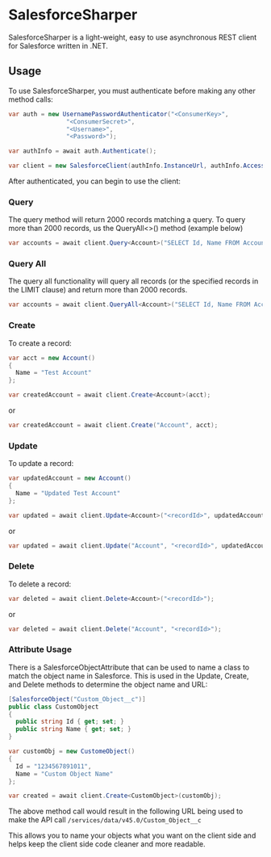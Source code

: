 # SalesforceSharper

SalesforceSharper is a light-weight, easy to use asynchronous REST client for Salesforce written in .NET.

## Usage

To use SalesforceSharper, you must authenticate before making any other method calls:

```csharp
var auth = new UsernamePasswordAuthenticator("<ConsumerKey>",
                "<ConsumerSecret>",
                "<Username>",
                "<Password>");

var authInfo = await auth.Authenticate();

var client = new SalesforceClient(authInfo.InstanceUrl, authInfo.AccessToken);
```

After authenticated, you can begin to use the client:

### Query

The query method will return 2000 records matching a query. To query more than 2000 records, us the QueryAll<>() method (example below)

```csharp
var accounts = await client.Query<Account>("SELECT Id, Name FROM Account");
```

### Query All

The query all functionality will query all records (or the specified records in the LIMIT clause) and return more than 2000 records.

```csharp
var accounts = await client.QueryAll<Account>("SELECT Id, Name FROM Account");
```

### Create

To create a record:

```csharp
var acct = new Account()
{
  Name = "Test Account"
};

var createdAccount = await client.Create<Account>(acct);
```
or
```csharp
var createdAccount = await client.Create("Account", acct);
```

### Update

To update a record:

```csharp
var updatedAccount = new Account()
{
  Name = "Updated Test Account"
};

var updated = await client.Update<Account>("<recordId>", updatedAccount);
```
or
```csharp
var updated = await client.Update("Account", "<recordId>", updatedAccount);
```

### Delete

To delete a record:

```csharp
var deleted = await client.Delete<Account>("<recordId>");
```
or
```csharp
var deleted = await client.Delete("Account", "<recordId>");
```

### Attribute Usage

There is a SalesforceObjectAttribute that can be used to name a class to match the object name in Salesforce. This is used in the Update, Create, and Delete methods to determine the object name and URL:

```csharp
[SalesforceObject("Custom_Object__c")]
public class CustomObject
{
  public string Id { get; set; }
  public string Name { get; set; }
}

var customObj = new CustomeObject()
{
  Id = "1234567891011",
  Name = "Custom Object Name"
};

var created = await client.Create<CustomObject>(customObj);
```

The above method call would result in the following URL being used to make the API call ```/services/data/v45.0/Custom_Object__c```

This allows you to name your objects what you want on the client side and helps keep the client side code cleaner and more readable.
